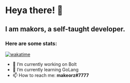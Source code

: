 # Heya there! 👋
## I am **makors**, a self-taught developer.

### Here are some stats:
[![wakatime](https://wakatime.com/badge/user/94e06522-c160-40dd-8184-95793a55e1fa.svg)](https://wakatime.com/@94e06522-c160-40dd-8184-95793a55e1fa)

- 🔭 I’m currently working on Bolt
- 🌱 I’m currently learning GoLang
- 📫 How to reach me: **makeorz#7777**
